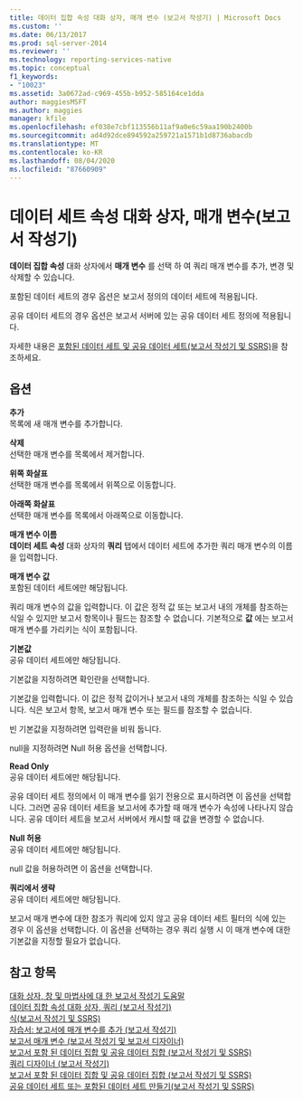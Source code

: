 ```yaml
---
title: 데이터 집합 속성 대화 상자, 매개 변수 (보고서 작성기) | Microsoft Docs
ms.custom: ''
ms.date: 06/13/2017
ms.prod: sql-server-2014
ms.reviewer: ''
ms.technology: reporting-services-native
ms.topic: conceptual
f1_keywords:
- "10023"
ms.assetid: 3a0672ad-c969-455b-b952-585164ce1dda
author: maggiesMSFT
ms.author: maggies
manager: kfile
ms.openlocfilehash: ef038e7cbf113556b11af9a0e6c59aa190b2400b
ms.sourcegitcommit: ad4d92dce894592a259721a1571b1d8736abacdb
ms.translationtype: MT
ms.contentlocale: ko-KR
ms.lasthandoff: 08/04/2020
ms.locfileid: "87660909"
---
```

# <a name="dataset-properties-dialog-box-parameters-report-builder"></a>데이터 세트 속성 대화 상자, 매개 변수(보고서 작성기)
  **데이터 집합 속성** 대화 상자에서 **매개 변수** 를 선택 하 여 쿼리 매개 변수를 추가, 변경 및 삭제할 수 있습니다.  
  
 포함된 데이터 세트의 경우 옵션은 보고서 정의의 데이터 세트에 적용됩니다.  
  
 공유 데이터 세트의 경우 옵션은 보고서 서버에 있는 공유 데이터 세트 정의에 적용됩니다.  
  
 자세한 내용은 [포함된 데이터 세트 및 공유 데이터 세트&#40;보고서 작성기 및 SSRS&#41;](report-data/embedded-and-shared-datasets-report-builder-and-ssrs.md)을 참조하세요.  
  
## <a name="options"></a>옵션  
 **추가**  
 목록에 새 매개 변수를 추가합니다.  
  
 **삭제**  
 선택한 매개 변수를 목록에서 제거합니다.  
  
 **위쪽 화살표**  
 선택한 매개 변수를 목록에서 위쪽으로 이동합니다.  
  
 **아래쪽 화살표**  
 선택한 매개 변수를 목록에서 아래쪽으로 이동합니다.  
  
 **매개 변수 이름**  
 **데이터 세트 속성** 대화 상자의 **쿼리** 탭에서 데이터 세트에 추가한 쿼리 매개 변수의 이름을 입력합니다.  
  
 **매개 변수 값**  
 포함된 데이터 세트에만 해당됩니다.  
  
 쿼리 매개 변수의 값을 입력합니다. 이 값은 정적 값 또는 보고서 내의 개체를 참조하는 식일 수 있지만 보고서 항목이나 필드는 참조할 수 없습니다. 기본적으로 **값** 에는 보고서 매개 변수를 가리키는 식이 포함됩니다.  
  
 **기본값**  
 공유 데이터 세트에만 해당됩니다.  
  
 기본값을 지정하려면 확인란을 선택합니다.  
  
 기본값을 입력합니다. 이 값은 정적 값이거나 보고서 내의 개체를 참조하는 식일 수 있습니다. 식은 보고서 항목, 보고서 매개 변수 또는 필드를 참조할 수 없습니다.  
  
 빈 기본값을 지정하려면 입력란을 비워 둡니다.  
  
 null을 지정하려면 Null 허용 옵션을 선택합니다.  
  
 **Read Only**  
 공유 데이터 세트에만 해당됩니다.  
  
 공유 데이터 세트 정의에서 이 매개 변수를 읽기 전용으로 표시하려면 이 옵션을 선택합니다. 그러면 공유 데이터 세트을 보고서에 추가할 때 매개 변수가 속성에 나타나지 않습니다. 공유 데이터 세트을 보고서 서버에서 캐시할 때 값을 변경할 수 없습니다.  
  
 **Null 허용**  
 공유 데이터 세트에만 해당됩니다.  
  
 null 값을 허용하려면 이 옵션을 선택합니다.  
  
 **쿼리에서 생략**  
 공유 데이터 세트에만 해당됩니다.  
  
 보고서 매개 변수에 대한 참조가 쿼리에 있지 않고 공유 데이터 세트 필터의 식에 있는 경우 이 옵션을 선택합니다. 이 옵션을 선택하는 경우 쿼리 실행 시 이 매개 변수에 대한 기본값을 지정할 필요가 없습니다.  
  
## <a name="see-also"></a>참고 항목  
 [대화 상자, 창 및 마법사에 대 한 보고서 작성기 도움말](../../2014/reporting-services/report-builder-help-for-dialog-boxes-panes-and-wizards.md)   
 [데이터 집합 속성 대화 상자, 쿼리 &#40;보고서 작성기&#41;](report-data/dataset-properties-dialog-box-query-report-builder.md)   
 [식&#40;보고서 작성기 및 SSRS&#41;](report-design/expressions-report-builder-and-ssrs.md)   
 [자습서: 보고서에 매개 변수를 추가 &#40;보고서 작성기&#41;](tutorial-add-a-parameter-to-your-report-report-builder.md)   
 [보고서 매개 변수 &#40;보고서 작성기 및 보고서 디자이너&#41;](report-design/report-parameters-report-builder-and-report-designer.md)   
 [보고서 포함 된 데이터 집합 및 공유 데이터 집합 &#40;보고서 작성기 및 SSRS&#41;](report-data/report-embedded-datasets-and-shared-datasets-report-builder-and-ssrs.md)   
 [쿼리 디자이너 &#40;보고서 작성기&#41;](../../2014/reporting-services/query-designers-report-builder.md)   
 [보고서 포함 된 데이터 집합 및 공유 데이터 집합 &#40;보고서 작성기 및 SSRS&#41;](report-data/report-embedded-datasets-and-shared-datasets-report-builder-and-ssrs.md)   
 [공유 데이터 세트 또는 포함된 데이터 세트 만들기&#40;보고서 작성기 및 SSRS&#41;](report-data/create-a-shared-dataset-or-embedded-dataset-report-builder-and-ssrs.md)  
  
  
